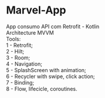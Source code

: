 # Marvel-App
App consumo API com Retrofit - Kotlin<br>
Architecture MVVM<br>
Tools:<br>
1 - Retrofit;<br>
2 - Hilt;<br>
3 - Room;<br>
4 - Navigation;<br>
5 - SplashScreen with animation;<br>
6 - Recycler with swipe, click action;<br>
7 - Binding;<br>
8 - Flow, lifecicle, coroutines.
